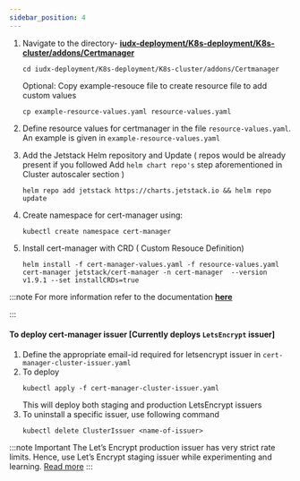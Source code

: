 ```yaml
---
sidebar_position: 4
---
```


1. Navigate to the directory- **[iudx-deployment/K8s-deployment/K8s-cluster/addons/Certmanager](https://github.com/datakaveri/iudx-deployment/tree/5.0.0/K8s-deployment/K8s-cluster/addons/Certmanager)**
    ```
    cd iudx-deployment/K8s-deployment/K8s-cluster/addons/Certmanager
    ```
    Optional: Copy example-resouce file to create resource file to add custom values

    ```
    cp example-resource-values.yaml resource-values.yaml
    ```
2. Define resource values for certmanager in the file `resource-values.yaml`.  An example is given in `example-resource-values.yaml`
3. Add the Jetstack Helm repository and Update ( repos would be already present if you followed Add `helm chart repo's` step aforementioned in Cluster autoscaler section )
    ```
    helm repo add jetstack https://charts.jetstack.io && helm repo update
4. Create namespace for cert-manager using:
    ```
    kubectl create namespace cert-manager
    ```
5. Install cert-manager with CRD ( Custom Resouce Definition)
    ```
    helm install -f cert-manager-values.yaml -f resource-values.yaml  cert-manager jetstack/cert-manager -n cert-manager  --version  v1.9.1 --set installCRDs=true
    ```

:::note 
For more information refer to the documentation **[here](https://cert-manager.io/docs/installation/helm/#installing-with-helm)**

:::

#### To deploy cert-manager issuer [Currently deploys `LetsEncrypt` issuer]
1. Define the appropriate email-id required for letsencrypt issuer in `cert-manager-cluster-issuer.yaml`
2. To deploy
    ```
    kubectl apply -f cert-manager-cluster-issuer.yaml
    ```
    This will deploy both staging and production LetsEncrypt issuers
3. To uninstall a specific issuer, use following command
   ```
   kubectl delete ClusterIssuer <name-of-issuer>
   ```
:::note Important
The Let’s Encrypt production issuer has very strict rate limits. Hence, use Let’s Encrypt staging issuer while experimenting and learning.
[Read more](https://letsencrypt.org/docs/rate-limits/)
:::

